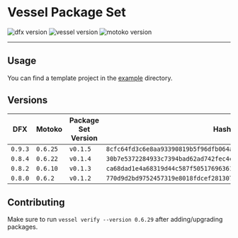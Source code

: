 # Vessel Package Set

![dfx version](https://img.shields.io/badge/dfx-v0.11.0-blue)
![vessel version](https://img.shields.io/badge/vessel-v0.6.3-blue)
![motoko version](https://img.shields.io/badge/motoko-v0.6.29-blue)

---

## Usage

You can find a template project in the [example](./example) directory.

## Versions

| DFX     | Motoko   | Package Set Version | Hash |
|---------|----------|---------------------|------|
| `0.9.3` | `0.6.25` | `v0.1.5`            | `8cfc64fd3c6e8aa93390819b5f96dfb064afb63817971bcc8d9aa00c312ec8ab` |
| `0.8.4` | `0.6.22` | `v0.1.4`            | `30b7e5372284933c7394bad62ad742fec4cb09f605ce3c178d892c25a1a9722e` |
| `0.8.2` | `0.6.10` | `v0.1.3`            | `ca68dad1e4a68319d44c587f505176963615d533b8ac98bdb534f37d1d6a5b47` |
| `0.8.0` | `0.6.2`  | `v0.1.2`            | `770d9d2bd9752457319e8018fdcef2813073e76e0637b1f37a7f761e36e1dbc2` |

## Contributing

Make sure to run `vessel verify --version 0.6.29` after adding/upgrading packages.
